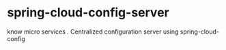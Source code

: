 # spring-cloud-config-server
know micro services . Centralized configuration server using spring-cloud-config
